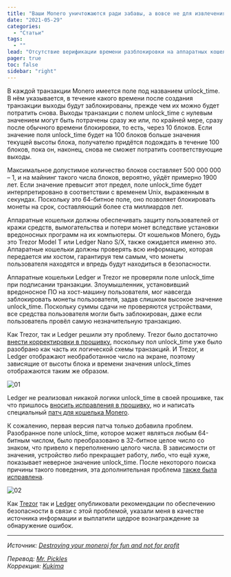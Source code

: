 ```yaml
---
title: "Ваши Monero уничтожаются ради забавы, а вовсе не для извлечения прибыли"
date: "2021-05-29"
categories:
  - "Статьи"
tags:
  - ""
lead: "Отсутствие верификации времени разблокировки на аппаратных кошельках Monero, вероятно, позволяло взломанному хосту навсегда блокировать XMR пользователя после проведения транзакции. Как Trezor, так и Ledger решили эту проблему."
pager: true
toc: false
sidebar: "right"
---
```


В каждой транзакции Monero имеется поле под названием unlock_time. В нём указывается, в течение какого времени после создания транзакции выходы будут заблокированы, прежде чем их можно будет потратить снова. Выходы транзакции с полем unlock_time с нулевым значением могут быть потрачены сразу же или, по крайней мере, сразу после обычного времени блокировки, то есть, через 10 блоков. Если значение поля unlock_time будет на 100 блоков больше значения текущей высоты блока, получателю придётся подождать в течение 100 блоков, пока он, наконец, снова не сможет потратить соответствующие выходы.

Максимальное допустимое количество блоков составляет 500 000 000 – 1, и на майнинг такого числа блоков, вероятно, уйдёт примерно 1900 лет. Если значение превысит этот предел, поле unlock_time будет интерпретировано в соответствии с временем Unix, выраженным в секундах. Поскольку это 64-битное поле, оно позволяет блокировать монеты на срок, составляющий более ста миллиардов лет.

Аппаратные кошельки должны обеспечивать защиту пользователей от кражи средств, вымогательства и потери монет вследствие установки вредоносных программ на их компьютеры. От кошельков Monero, будь это Trezor Model T или Ledger Nano S/X, также ожидается именно это. Аппаратные кошельки должны проверять всю информацию, которая передается им хостом, гарантируя тем самым, что монеты пользователя находятся и впредь будут находиться в безопасности.

Аппаратные кошельки Ledger и Trezor не проверяли поле unlock_time при подписании транзакции. Злоумышленник, установивший вредоносное ПО на хост-машину пользователя, мог навсегда заблокировать монеты пользователя, задав слишком высокое значение unlock_time. Поскольку суммы сдачи не проверяются устройствами, все средства пользователя могли быть заблокирован, даже если пользователь провёл самую незначительную транзакцию.

Как Trezor, так и Ledger решили эту проблему. Trezor было достаточно [внести корректировки в прошивку](https://github.com/trezor/trezor-firmware/commit/7944c1a837cb8b7c398be0ab6361d229ac591eab), поскольку пол unlock_time уже было разобрано как часть их логической схемы транзакций. И Trezor, и Ledger отображают необработанное число на экране, поэтому зависящие от высоты блока и времени значения unlock_times отображаются таким же образом.

![01](/img/copyright/2021-05-29-wallet-timelock/01.jpg)

Ledger не реализовал никакой логики unlock_time в своей прошивке, так что пришлось [вносить исправления в прошивку](https://github.com/LedgerHQ/app-monero/commit/2e2692f31a0e904fb6f6c907a52842696f5352e0), но и написать специальный [патч для кошелька Monero](https://github.com/monero-project/monero/commit/688a3e87e712123d182ae6715610c461988f9e74).

К сожалению, первая версия патча только добавила проблем. Разобранное поле unlock_time, которое может являться любым 64-битным числом, было преобразовано в 32-битное целое число со знаком, что привело к переполнению целого числа. В зависимости от значения, устройство либо прекращает работу, либо, что ещё хуже, показывает неверное значение unlock_time. После некоторого поиска причины такого поведения, эта дополнительная проблема [также была исправлена](https://github.com/LedgerHQ/app-monero/pull/81).

![02](/img/copyright/2021-05-29-wallet-timelock/02.jpg)

Как [Trezor](https://blog.trezor.io/details-of-firmware-updates-for-trezor-one-version-1-9-0-and-trezor-model-t-version-2-3-0-46deb141fc09) так и [Ledger](https://donjon.ledger.com/lsb/009/) опубликовали рекомендации по обеспечению безопасности в связи с этой проблемой, указали меня в качестве источника информации и выплатили щедрое вознаграждение за обнаружение ошибок.

---

_Источник: [Destroying your moneroj for fun and not for profit](https://thecharlatan.ch/Wallet-Timelock/)_

_Перевод: [Mr. Pickles](https://t.me/v1docq47)_  
_Коррекция: [Kukima](https://t.me/Kukima)_
